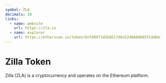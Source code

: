 ```yaml
---
symbol: ZLA
decimals: 18
links:
  - name: website
    url: https://zla.io
  - name: explorer
    url: https://etherscan.io/token/0xfd8971d5E8E1740cE2d0A84095fCA4De729d0c16
---
```


# Zilla Token

Zilla (ZLA) is a cryptocurrency and operates on the Ethereum platform.

